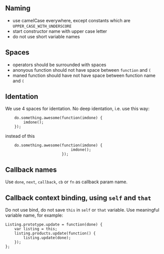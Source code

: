 ## Naming

- use camelCase everywhere, except constants which are `UPPER_CASE_WITH_UNDERSCORE`
- start constructor name with upper case letter
- do not use short variable names

## Spaces

- operators should be surrounded with spaces
- anonyous function should not have space between `function` and `(`
- maned function should have not have space between function name and `(`

## Identation

We use 4 spaces for identation. No deep identation, i.e. use this way:

```javascrtipt
    do.something.awesome(function(imdone) {
        imdone();
    });
```

instead of this

```javascrtipt
    do.something.awesome(function(imdone) {
                             imdone();
                         });
```

## Callback names

Use `done`, `next`, `callback`, `cb` or `fn` as callback param name.

## Callback context binding, using `self` and `that`

Do not use bind, do not save `this` in `self` or `that` variable. Use meaningful
variable name, for example:

```javascrtipt
Listing.prototype.update = function(done) {
    var listing = this;
    listing.products.update(function() {
        listing.update(done);
    });
};
```

